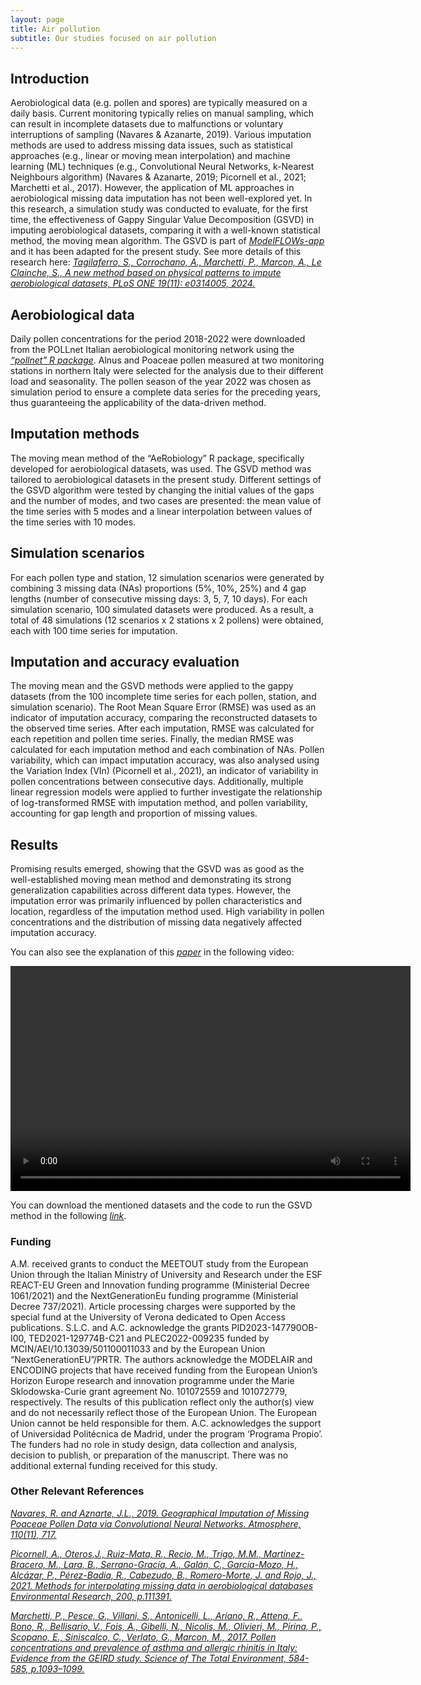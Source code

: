```yaml
---
layout: page
title: Air pollution
subtitle: Our studies focused on air pollution
---
```


## Introduction
Aerobiological data (e.g. pollen and spores) are typically measured on a daily basis. Current monitoring typically relies on manual sampling, which can result in incomplete datasets due to malfunctions or voluntary interruptions of sampling (Navares & Azanarte, 2019). Various imputation methods are used to address missing data issues, such as statistical approaches (e.g., linear or moving mean interpolation) and machine learning (ML) techniques (e.g., Convolutional Neural Networks, k-Nearest Neighbours algorithm) (Navares & Azanarte, 2019; Picornell et al., 2021; Marchetti et al., 2017). However, the application of ML approaches in aerobiological missing data imputation has not been well-explored yet.
In this research, a simulation study was conducted to evaluate, for the first time, the effectiveness of Gappy Singular Value Decomposition (GSVD) in imputing aerobiological datasets, comparing it with a well-known statistical method, the moving mean algorithm. The GSVD is part of [*ModelFLOWs-app*](https://github.com/modelflows/ModelFLOWs-app) and it has been adapted for the present study. See more details of this research here:
[*Tagilaferro, S., Corrochano, A., Marchetti, P., Marcon, A., Le Clainche, S., A new method based on physical patterns to impute aerobiological datasets, PLoS ONE 19(11): e0314005, 2024.*](https://doi.org/10.1371/journal.pone.0314005)

## Aerobiological data
Daily pollen concentrations for the period 2018-2022 were downloaded from the POLLnet Italian aerobiological monitoring network using the [*“pollnet” R package*](https://rpubs.com/gbonafe/pollnet-data-extraction). Alnus and Poaceae pollen measured at two monitoring stations in northern Italy were selected for the analysis due to their different load and seasonality. The pollen season of the year 2022 was chosen as simulation period to ensure a complete data series for the preceding years, thus guaranteeing the applicability of the data-driven method.

## Imputation methods

The moving mean method of the “AeRobiology” R package, specifically developed for aerobiological datasets, was used. The GSVD method was tailored to aerobiological datasets in the present study. Different settings of the GSVD algorithm were tested by changing the initial values of the gaps and the number of modes, and two cases are presented: the mean value of the time series with 5 modes and a linear interpolation between values of the time series with 10 modes.

## Simulation scenarios

For each pollen type and station, 12 simulation scenarios were generated by combining 3 missing data (NAs) proportions (5%, 10%, 25%) and 4 gap lengths (number of consecutive missing days: 3, 5, 7, 10 days). For each simulation scenario, 100 simulated datasets were produced. As a result, a total of 48 simulations (12 scenarios x 2 stations x 2 pollens) were obtained, each with 100 time series for imputation. 

## Imputation and accuracy evaluation

The moving mean and the GSVD methods were applied to the gappy datasets (from the 100 incomplete time series for each pollen, station, and simulation scenario). 
The Root Mean Square Error (RMSE) was used as an indicator of imputation accuracy, comparing the reconstructed datasets to the observed time series. After each imputation, RMSE  was calculated for each repetition and pollen time series. Finally, the median RMSE was calculated for each imputation method and each combination of NAs.
Pollen variability, which can impact imputation accuracy, was also analysed using the Variation Index (VIn) (Picornell et al., 2021), an indicator of variability in pollen concentrations between consecutive days. Additionally, multiple linear regression models were applied to further investigate the relationship of log-transformed RMSE with imputation method, and pollen variability, accounting for gap length and proportion of missing values.

## Results

Promising results emerged, showing that the GSVD was as good as the well-established moving mean method and demonstrating its strong generalization capabilities across different data types. However, the imputation error was primarily influenced by pollen characteristics and location, regardless of the imputation method used. High variability in pollen concentrations and the distribution of missing data negatively affected imputation accuracy.

You can also see the explanation of this [*paper*](https://doi.org/10.1371/journal.pone.0314005) in the following video:

<video width="640" height="360" controls>
  <source src="https://github.com/modelflows/modelflowsapp/blob/master/assets/vid/Tagliaferro_etal_2024.mp4?raw=true" type="video/mp4">
</video>

You can download the mentioned datasets and the code to run the GSVD method in the following [*link*](https://github.com/modelflows/modelflowsapp/raw/refs/heads/master/assets/datasets/2024_Tagliaferroetal_Databases.zip). 

### Funding

A.M. received grants to conduct the MEETOUT study from the European Union through the Italian Ministry of University and Research under the ESF REACT-EU Green and Innovation funding programme (Ministerial Decree 1061/2021) and the NextGenerationEu funding programme (Ministerial Decree 737/2021). Article processing charges were supported by the special fund at the University of Verona dedicated to Open Access publications. S.L.C. and A.C. acknowledge the grants PID2023-147790OB-I00, TED2021-129774B-C21 and PLEC2022-009235 funded by MCIN/AEI/10.13039/501100011033 and by the European Union “NextGenerationEU”/PRTR. The authors acknowledge the MODELAIR and ENCODING projects that have received funding from the European Union’s Horizon Europe research and innovation programme under the Marie Sklodowska-Curie grant agreement No. 101072559 and 101072779, respectively. The results of this publication reflect only the author(s) view and do not necessarily reflect those of the European Union. The European Union cannot be held responsible for them. A.C. acknowledges the support of Universidad Politécnica de Madrid, under the program ‘Programa Propio’. The funders had no role in study design, data collection and analysis, decision to publish, or preparation of the manuscript. There was no additional external funding received for this study.

### Other Relevant References

[*Navares, R. and Aznarte, J.L., 2019. Geographical Imputation of Missing Poaceae Pollen Data via Convolutional Neural Networks.  Atmosphere, 110(11), 717.*](https://doi.org/10.3390/atmos10110717)

[*Picornell, A., Oteros,J., Ruiz-Mata, R., Recio, M., Trigo, M.M., Martínez-Bracero, M., Lara, B., Serrano-Gracía, A., Galán, C., García-Mozo, H., Alcázar, P., Pérez-Badia, R., Cabezudo, B., Romero-Morte, J. and Rojo, J.,  2021. Methods for interpolating missing data in aerobiological databases  Environmental Research, 200, p.111391.*](https://doi.org/10.3390/atmos10110717)

[*Marchetti, P., Pesce, G., Villani, S., Antonicelli, L., Ariano, R., Attena, F., Bono, R., Bellisario, V., Fois, A., Gibelli, N., Nicolis, M., Olivieri, M., Pirina, P., Scopano, E., Siniscalco, C., Verlato, G., Marcon, M., 2017. Pollen concentrations and prevalence of asthma and allergic rhinitis in Italy: Evidence from the GEIRD study. Science of The Total Environment, 584-585, p.1093–1099.*](https://doi.org/10.1016/j.scitotenv.2017.01.168)


